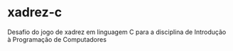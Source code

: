 # xadrez-c
 Desafio do jogo de xadrez em linguagem C para a disciplina de Introdução à Programação de Computadores 
